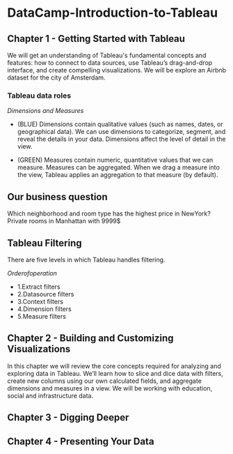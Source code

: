 # DataCamp-Introduction-to-Tableau

## Chapter 1 - Getting Started with Tableau

We will get an understanding of Tableau's fundamental concepts and features: how to connect to data sources, use Tableau’s drag-and-drop interface, and create compelling visualizations. We will be explore an Airbnb dataset for the city of Amsterdam.

### Tableau data roles

*Dimensions and Measures*

* (BLUE) Dimensions contain qualitative values (such as names, dates, or geographical data).
We can use dimensions to categorize, segment, and reveal the details in your data.
Dimensions affect the level of detail in the view.

* (GREEN) Measures contain numeric, quantitative values that we can measure.
Measures can be aggregated.
When we drag a measure into the view, Tableau applies an aggregation to that measure (by default).


## Our business question

Which neighborhood and room type has the highest price in NewYork?
Private rooms in Manhattan with 9999$
## Tableau Filtering
There are five levels in which Tableau handles filtering.

*Orderofoperation*

* 1.Extract filters
* 2.Datasource filters
* 3.Context filters
* 4.Dimension filters
* 5.Measure filters

## Chapter 2 - Building and Customizing Visualizations

In this chapter we will review the core concepts required for analyzing and exploring data in Tableau. We’ll learn how to slice and dice data with filters, create new columns using our own calculated fields, and aggregate dimensions and measures in a view. We will be working with education, social and infrastructure data.

## Chapter 3 - Digging Deeper

## Chapter 4 - Presenting Your Data
